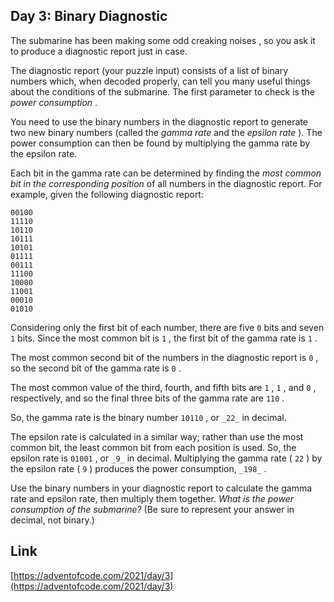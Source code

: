 ## Day 3: Binary Diagnostic

The submarine has been making some odd creaking noises , so you ask it to produce a diagnostic report just in case.

The diagnostic report (your puzzle input) consists of a list of binary numbers which, when decoded properly, can tell you many useful things about the conditions of the submarine. The first parameter to check is the _power consumption_ .

You need to use the binary numbers in the diagnostic report to generate two new binary numbers (called the _gamma rate_ and the _epsilon rate_ ). The power consumption can then be found by multiplying the gamma rate by the epsilon rate.

Each bit in the gamma rate can be determined by finding the _most common bit in the corresponding position_ of all numbers in the diagnostic report. For example, given the following diagnostic report:

    00100
    11110
    10110
    10111
    10101
    01111
    00111
    11100
    10000
    11001
    00010
    01010

Considering only the first bit of each number, there are five `0` bits and seven `1` bits. Since the most common bit is `1` , the first bit of the gamma rate is `1` .

The most common second bit of the numbers in the diagnostic report is `0` , so the second bit of the gamma rate is `0` .

The most common value of the third, fourth, and fifth bits are `1` , `1` , and `0` , respectively, and so the final three bits of the gamma rate are `110` .

So, the gamma rate is the binary number `10110` , or `_22_` in decimal.

The epsilon rate is calculated in a similar way; rather than use the most common bit, the least common bit from each position is used. So, the epsilon rate is `01001` , or `_9_` in decimal. Multiplying the gamma rate ( `22` ) by the epsilon rate ( `9` ) produces the power consumption, `_198_` .

Use the binary numbers in your diagnostic report to calculate the gamma rate and epsilon rate, then multiply them together. _What is the power consumption of the submarine?_ (Be sure to represent your answer in decimal, not binary.)

## Link

[https://adventofcode.com/2021/day/3](https://adventofcode.com/2021/day/3)

